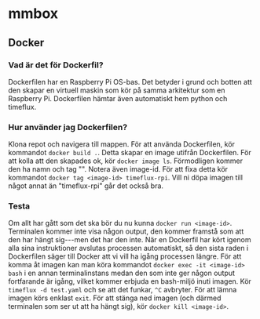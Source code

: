 # mmbox

## Docker

### Vad är det för Dockerfil?
Dockerfilen har en Raspberry Pi OS-bas. Det betyder i grund och botten att den skapar en virtuell maskin som kör på samma arkitektur som en Raspberry Pi. Dockerfilen hämtar även automatiskt hem python och timeflux.

### Hur använder jag Dockerfilen?
Klona repot och navigera till mappen. För att använda Dockerfilen, kör kommandot `docker build .`. Detta skapar en image utifrån Dockerfilen. För att kolla att den skapades ok, kör `docker image ls`. Förmodligen kommer den ha namn och tag "<none>". Notera även image-id. För att fixa detta kör kommandot `docker tag <image-id> timeflux-rpi`. Vill ni döpa imagen till något annat än "timeflux-rpi" går det också bra.

### Testa
Om allt har gått som det ska bör du nu kunna `docker run <image-id>`. Terminalen kommer inte visa någon output, den kommer framstå som att den har hängt sig---men det har den inte. När en Dockerfil har kört igenom alla sina instruktioner avslutas processen automatiskt, så den sista raden i Dockerfilen säger till Docker att vi vill ha igång processen längre. För att komma åt imagen kan man köra kommandot `docker exec -it <image-id> bash` i en annan terminalinstans medan den som inte ger någon output fortfarande är igång, vilket kommer erbjuda en bash-miljö inuti imagen. Kör `timeflux -d test.yaml` och se att det funkar, `^C` avbryter. För att lämna imagen körs enklast `exit`. För att stänga ned imagen (och därmed terminalen som ser ut att ha hängt sig), kör `docker kill <image-id>`.
